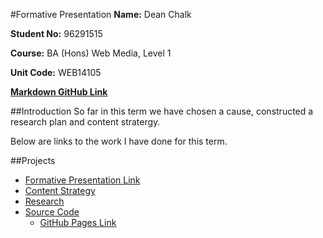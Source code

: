 #Formative Presentation
**Name:** Dean Chalk

**Student No:** 96291515

**Course:** BA (Hons) Web Media, Level 1

**Unit Code:** WEB14105

[**Markdown GitHub Link**](https://github.com/deanlc/SharingIsCaring/blob/gh-pages/Dean-Chalk-WEB14105.md)

##Introduction
So far in this term we have chosen a cause, constructed a research plan and content stratergy. 


Below are links to the work I have done for this term.

##Projects
- [Formative Presentation Link](https://youtu.be/XDgR-QOkF7U)
- [Content Strategy](https://docs.google.com/document/d/1KRmrIRzq0aWxj674jBXJF1GMxOTuWLJDrEFK_iUaqHQ/edit?usp=sharing)
- [Research](https://docs.google.com/document/d/1zuZwnZ646uxG9gNaDTGByTpG9qmZtCD3RhZMy0MgbJU/edit?usp=sharing)
- [Source Code
](https://github.com/deanlc/SharingIsCaring)
	- [GitHub Pages Link](http://deanlc.github.io/SharingIsCaring/)